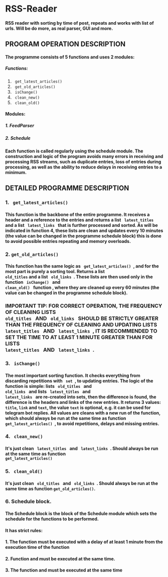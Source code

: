 # RSS-Reader
#### RSS reader with sorting by time of post, repeats and works with list of urls. Will be do more, as real parser, GUI and more.

## PROGRAM OPERATION DESCRIPTION ##
#### The programme consists of 5 functions and uses 2 modules:
##### Functions:
1. <code> get_latest_articles() </code>
2. <code> get_old_articles() </code>
3. <code> isChange() </code>
4. <code> clean_new() </code>
5. <code> clean_old() </code>

#### Modules:
##### 1. FeedParser
##### 2. Schedule

#### Each function is called regularly using the schedule module. The construction and logic of the program avoids many errors in receiving and processing RSS streams, such as duplicate entries, loss of entries during processing, as well as the ability to reduce delays in receiving entries to a minimum.

##  DETAILED PROGRAMME DESCRIPTION ##

### 1. <code> get_latest_articles() </code> ###
#### This function is the backbone of the entire programme. It receives a header and a reference to the entries and returns a list <code> latest_titles </code> and a list <code> latest_links </code> that is further processed and sorted. As will be indicated in function 4, these lists are clean and updates every 10 minutes (the value can be changed in the programme schedule block) this is done to avoid possible entries repeating and memory overloads. ####

### 2. <code>get_old_articles()</code> ### 
#### This function has the same logic as <code> get_latest_articles() </code>, and for the most part is purely a sorting tool. Returns a list <code> old_titles</code> and a list <code> old_links </code>. These lists are then used only in the function <code> isChange() </code> and <code> clean_old() </code> function , where they are cleaned up every 60 minutes (the value can be changed in the programme schedule block). ####  
### IMPORTANT TIP: FOR CORRECT OPERATION, THE FREQUENCY OF CLEANING LISTS <code> old_titles </code>  AND  <code> old_links </code> SHOULD BE STRICTLY GREATER THAN THE FREQUENCY OF CLEANING AND UPDATING LISTS <code> latest_titles </code> AND <code> latest_links </code>, IT IS RECOMMENDED TO SET THE TIME TO AT LEAST 1 MINUTE GREATER THAN FOR LISTS <code> latest_titles </code> AND <code> latest_links </code>.

### 3. <code> isChange() </code> ###
#### The most important sorting function. It checks everything from discarding repetitions with <code> set </code>, to updating entries. The logic of the function is simple: lists <code> old_titles </code> and <code> old_links </code> and lists <code> latest_titles </code> and <code> latest_links </code> are re-created into sets, then the difference is found, the difference is the headers and links of the new entries. It returns 3 values: <code>title</code>, <code>link</code> and <code>text</code>, the value <code>text</code> is optional, e.g. it can be used for telegram bot replies. All values are cleans with a new run of the function, which should always be run at the same time as function <code> get_latest_articles() </code>, to avoid repetitions, delays and missing entries.

### 4. <code> clean_new() </code>
#### It's just clean <code> latest_titles </code> and <code> latest_links </code>. Should always be run at the same time as function <code> get_latest_articles()     </code>

### 5. <code> clean_old() </code>
#### It's just clean <code> old_titles </code> and <code> old_links </code>. Should always be run at the same time as function <code>get_old_articles()</code>. 

### 6. Schedule block.
#### The Schedule block is the block of the Schedule module which sets the schedule for the functions to be performed. ####
#### It has strict rules:
#### 1. The function must be executed with a delay of at least 1 minute from the execution time of the function
#### 2. Function and must be executed at the same time.
#### 3. The function and must be executed at the same time

